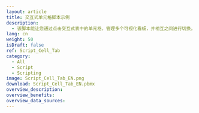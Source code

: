 ```yaml
---
layout: article
title: 交互式单元格脚本示例
description: 
  - 该脚本能让您通过点击交互式表中的单元格，管理多个可视化看板，并相互之间进行切换。
lang: cn
weight: 50
isDraft: false
ref: Script_Cell_Tab
category:
  - All
  - Script
  - Scripting
image: Script_Cell_Tab_EN.png
download: Script_Cell_Tab_EN.pbmx
overview_description:
overview_benefits:
overview_data_sources:
---
```

